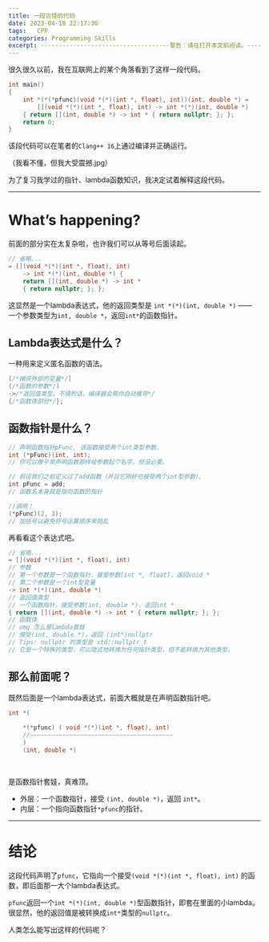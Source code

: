 ```yaml
---
title: 一段古怪的代码
date: 2023-04-18 22:17:36
tags:	CPP
categories: Programming Skills
excerpt: ------------------------------------警告：请在打开本文前阅读。------------------------------------当暴露在大量C++指针下时，有极小部分人群会引发癫痫。这种情形可能是由于某些未查出的癫痫症状引起，即使该人员并没有患癫痫病史也有可能造成此类病症。如果您的家人或任何家庭成员曾有过类似症状，请在阅读本文前咨询您的医生或医师。如果您在阅读本文过程中出现任何症状，包括头晕、目眩、眼部或肌肉抽搐、失去意识、失去方向感、抽搐、或出现任何自己无法控制的动作，请立即停止阅读本文并在继续阅读前咨询您的医生或医师。
---
```


很久很久以前，我在互联网上的某个角落看到了这样一段代码。
```cpp
int main()
{
    int *(*(*pfunc)(void *(*)(int *, float), int))(int, double *) = 
        [](void *(*)(int *, float), int) -> int *(*)(int, double *) 
    { return [](int, double *) -> int * { return nullptr; }; };
    return 0;
}
```

该段代码可以在笔者的`Clang++ 16`上通过编译并正确运行。

（我看不懂，但我大受震撼.jpg）

为了复习我学过的指针、lambda函数知识，我决定试着解释这段代码。

---

# What’s happening?

前面的部分实在太复杂啦，也许我们可以从等号后面读起。

```cpp
// 省略...
= [](void *(*)(int *, float), int) 
    -> int *(*)(int, double *) { 
    return [](int, double *) -> int * 
    { return nullptr; }; };
```

这显然是一个lambda表达式，他的返回类型是 `int *(*)(int, double *)` —— 一个参数类型为`int, double *`，返回`int*`的函数指针。

## Lambda表达式是什么？

一种用来定义匿名函数的语法。

```cpp
[/*捕获外部的变量*/]
(/*函数的参数*/)
->/*返回值类型。不填的话，编译器会帮你自动推导*/
{/*函数体部分*/};
```



## 函数指针是什么？

```cpp
// 声明函数指针pFunc, 该函数接受两个int类型参数。
int (*pFunc)(int, int);
// 你可以像平常声明函数那样给参数起个名字。但没必要。

// 假设我们之前定义过了add函数（并且它刚好也接受两个int型参数）。
int pFunc = add;
// 函数名本身就是指向函数的指针

//调用！
(*pFunc)(2, 3);
// 加括号以避免符号运算顺序来捣乱
```

再看看这个表达式吧。

```cpp
// 省略...
= [](void *(*)(int *, float), int) 
// 参数
// 第一个参数是一个函数指针，接受参数(int *, float)，返回void *
// 第二个参数是一个int型变量
-> int *(*)(int, double *) 
// 返回值类型
// 一个函数指针，接受参数(int, double *)，返回int *
{ return [](int, double *) -> int * { return nullptr; }; };
// 函数体
// omg 怎么是lambda套娃
// 接受(int, double *)，返回 (int*)nullptr
// Tips: nullptr 的类型是 std::nullptr_t
// 它是一个特殊的类型，可以隐式地转换为任何指针类型，但不能转换为其他类型。
```

## 那么前面呢？

既然后面是一个lambda表达式，前面大概就是在声明函数指针吧。


```cpp
int *( 
    
    *(*pfunc) ( void *(*)(int *, float), int)  
    //~~~~~~~~~~~~~~~~~~~~~~~~~~~~~~~~~~~~~~~~
    )
    (int, double *)
    
    
```

是函数指针套娃，真难顶。

* 外层：一个函数指针，接受 `(int, double *)`，返回 `int*`。
* 内层：一个指向函数指针`*pfunc`的指针。

---

# 结论

这段代码声明了`pfunc`，它指向一个接受`(void *(*)(int *, float), int)`  的函数，即后面那一大个lambda表达式。

`pfunc`返回一个`int *(*)(int, double *)`型函数指针，即套在里面的小lambda。很显然，他的返回值是被转换成`int*`类型的`nullptr`。

人类怎么能写出这样的代码呢？
